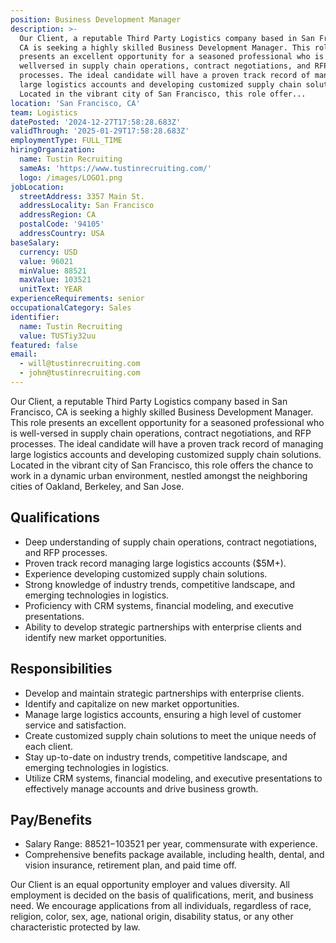 ```yaml
---
position: Business Development Manager
description: >-
  Our Client, a reputable Third Party Logistics company based in San Francisco,
  CA is seeking a highly skilled Business Development Manager. This role
  presents an excellent opportunity for a seasoned professional who is
  wellversed in supply chain operations, contract negotiations, and RFP
  processes. The ideal candidate will have a proven track record of managing
  large logistics accounts and developing customized supply chain solutions.
  Located in the vibrant city of San Francisco, this role offer...
location: 'San Francisco, CA'
team: Logistics
datePosted: '2024-12-27T17:58:28.683Z'
validThrough: '2025-01-29T17:58:28.683Z'
employmentType: FULL_TIME
hiringOrganization:
  name: Tustin Recruiting
  sameAs: 'https://www.tustinrecruiting.com/'
  logo: /images/LOGO1.png
jobLocation:
  streetAddress: 3357 Main St.
  addressLocality: San Francisco
  addressRegion: CA
  postalCode: '94105'
  addressCountry: USA
baseSalary:
  currency: USD
  value: 96021
  minValue: 88521
  maxValue: 103521
  unitText: YEAR
experienceRequirements: senior
occupationalCategory: Sales
identifier:
  name: Tustin Recruiting
  value: TUSTiy32uu
featured: false
email:
  - will@tustinrecruiting.com
  - john@tustinrecruiting.com
---
```




Our Client, a reputable Third Party Logistics company based in San Francisco, CA is seeking a highly skilled Business Development Manager. This role presents an excellent opportunity for a seasoned professional who is well-versed in supply chain operations, contract negotiations, and RFP processes. The ideal candidate will have a proven track record of managing large logistics accounts and developing customized supply chain solutions. Located in the vibrant city of San Francisco, this role offers the chance to work in a dynamic urban environment, nestled amongst the neighboring cities of Oakland, Berkeley, and San Jose.

## Qualifications

* Deep understanding of supply chain operations, contract negotiations, and RFP processes.
* Proven track record managing large logistics accounts ($5M+).
* Experience developing customized supply chain solutions.
* Strong knowledge of industry trends, competitive landscape, and emerging technologies in logistics.
* Proficiency with CRM systems, financial modeling, and executive presentations.
* Ability to develop strategic partnerships with enterprise clients and identify new market opportunities.

## Responsibilities

* Develop and maintain strategic partnerships with enterprise clients.
* Identify and capitalize on new market opportunities.
* Manage large logistics accounts, ensuring a high level of customer service and satisfaction.
* Create customized supply chain solutions to meet the unique needs of each client.
* Stay up-to-date on industry trends, competitive landscape, and emerging technologies in logistics.
* Utilize CRM systems, financial modeling, and executive presentations to effectively manage accounts and drive business growth.

## Pay/Benefits

* Salary Range: $88521-$103521 per year, commensurate with experience.
* Comprehensive benefits package available, including health, dental, and vision insurance, retirement plan, and paid time off.

Our Client is an equal opportunity employer and values diversity. All employment is decided on the basis of qualifications, merit, and business need. We encourage applications from all individuals, regardless of race, religion, color, sex, age, national origin, disability status, or any other characteristic protected by law.
